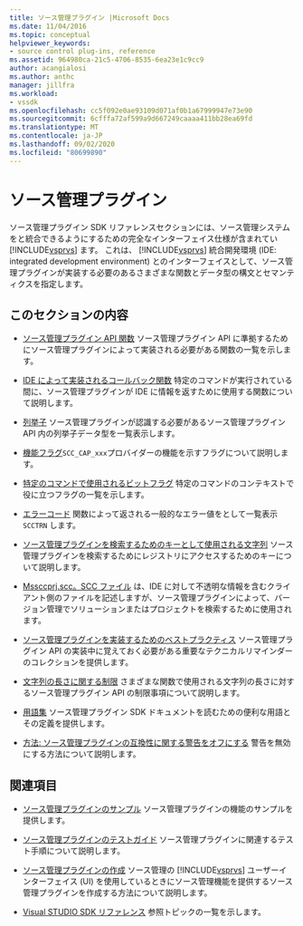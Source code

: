 ```yaml
---
title: ソース管理プラグイン |Microsoft Docs
ms.date: 11/04/2016
ms.topic: conceptual
helpviewer_keywords:
- source control plug-ins, reference
ms.assetid: 964980ca-21c5-4706-8535-6ea23e1c9cc9
author: acangialosi
ms.author: anthc
manager: jillfra
ms.workload:
- vssdk
ms.openlocfilehash: cc5f092e0ae93109d071af0b1a67999947e73e90
ms.sourcegitcommit: 6cfffa72af599a9d667249caaaa411bb28ea69fd
ms.translationtype: MT
ms.contentlocale: ja-JP
ms.lasthandoff: 09/02/2020
ms.locfileid: "80699890"
---
```

# <a name="source-control-plug-ins"></a>ソース管理プラグイン
ソース管理プラグイン SDK リファレンスセクションには、ソース管理システムをと統合できるようにするための完全なインターフェイス仕様が含まれてい [!INCLUDE[vsprvs](../code-quality/includes/vsprvs_md.md)] ます。 これは、 [!INCLUDE[vsprvs](../code-quality/includes/vsprvs_md.md)] 統合開発環境 (IDE: integrated development environment) とのインターフェイスとして、ソース管理プラグインが実装する必要のあるさまざまな関数とデータ型の構文とセマンティクスを指定します。

## <a name="in-this-section"></a>このセクションの内容
- [ソース管理プラグイン API 関数](../extensibility/source-control-plug-in-api-functions.md) ソース管理プラグイン API に準拠するためにソース管理プラグインによって実装される必要がある関数の一覧を示します。

- [IDE によって実装されるコールバック関数](../extensibility/callback-functions-implemented-by-the-ide.md) 特定のコマンドが実行されている間に、ソース管理プラグインが IDE に情報を返すために使用する関数について説明します。

- [列挙子](../extensibility/enumerators.md) ソース管理プラグインが認識する必要があるソース管理プラグイン API 内の列挙子データ型を一覧表示します。

- [機能フラグ](../extensibility/capability-flags.md)`SCC_CAP_xxx`プロバイダーの機能を示すフラグについて説明します。

- [特定のコマンドで使用されるビットフラグ](../extensibility/bitflags-used-by-specific-commands.md) 特定のコマンドのコンテキストで役に立つフラグの一覧を示します。

- [エラーコード](../extensibility/error-codes.md) 関数によって返される一般的なエラー値をとして一覧表示 `SCCTRN` します。

- [ソース管理プラグインを検索するためのキーとして使用される文字列](../extensibility/strings-used-as-keys-for-finding-a-source-control-plug-in.md) ソース管理プラグインを検索するためにレジストリにアクセスするためのキーについて説明します。

- [Mssccprj.scc。SCC ファイル](../extensibility/mssccprj-scc-file.md) は、IDE に対して不透明な情報を含むクライアント側のファイルを記述しますが、ソース管理プラグインによって、バージョン管理でソリューションまたはプロジェクトを検索するために使用されます。

- [ソース管理プラグインを実装するためのベストプラクティス](../extensibility/best-practices-for-implementing-a-source-control-plug-in.md) ソース管理プラグイン API の実装中に覚えておく必要がある重要なテクニカルリマインダーのコレクションを提供します。

- [文字列の長さに関する制限](../extensibility/restrictions-on-string-lengths.md) さまざまな関数で使用される文字列の長さに対するソース管理プラグイン API の制限事項について説明します。

- [用語集](../extensibility/source-control-plug-in-glossary.md) ソース管理プラグイン SDK ドキュメントを読むための便利な用語とその定義を提供します。

- [方法: ソース管理プラグインの互換性に関する警告をオフにする](../extensibility/how-to-turn-off-compatibility-warnings-for-source-control-plug-ins.md) 警告を無効にする方法について説明します。

## <a name="related-sections"></a>関連項目
- [ソース管理プラグインのサンプル](https://www.microsoft.com/download/details.aspx?id=55984) ソース管理プラグインの機能のサンプルを提供します。

- [ソース管理プラグインのテストガイド](../extensibility/internals/test-guide-for-source-control-plug-ins.md) ソース管理プラグインに関連するテスト手順について説明します。

- [ソース管理プラグインの作成](../extensibility/internals/creating-a-source-control-plug-in.md) ソース管理の [!INCLUDE[vsprvs](../code-quality/includes/vsprvs_md.md)] ユーザーインターフェイス (UI) を使用しているときにソース管理機能を提供するソース管理プラグインを作成する方法について説明します。

- [Visual STUDIO SDK リファレンス](../extensibility/visual-studio-sdk-reference.md) 参照トピックの一覧を示します。
